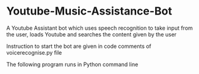 # Youtube-Music-Assistance-Bot

A Youtube Assistant bot which uses speech recognition to take input from the user, loads Youtube and searches the content given by the user

Instruction to start the bot are given in code comments of voicerecognise.py file

The following program runs in Python command line


